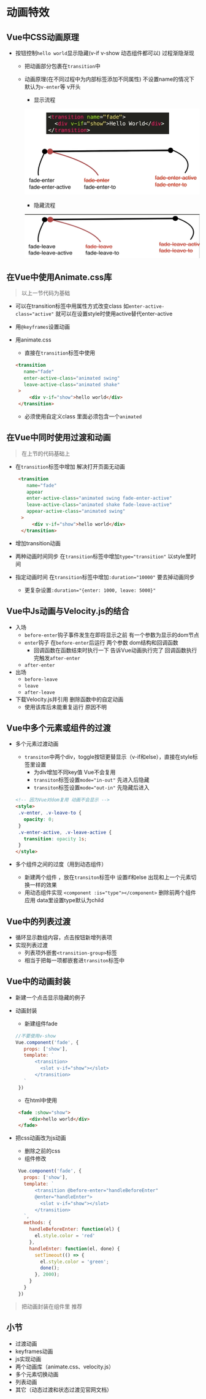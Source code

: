 # 动画特效

## Vue中CSS动画原理

- 按钮控制`hello world`显示隐藏(v-if v-show 动态组件都可以) 过程渐隐渐现
  - 把动画部分包裹在`transition`中
  - 动画原理(在不同过程中为内部标签添加不同属性) 不设置name的情况下默认为`v-enter`等 v开头
    - 显示流程

    ![1](./img/1.png)

    - 隐藏流程

    ![2](./img/2.png)

## 在Vue中使用Animate.css库

> 以上一节代码为基础

- 可以在transition标签中用属性方式改变class 如`enter-active-class="active"` 就可以在设置style时使用active替代enter-active
- 用`@keyframes`设置动画
- 用animate.css
  - 直接在`transition`标签中使用

   ```html
   <transition
      name="fade"
      enter-active-class="animated swing"
      leave-active-class="animated shake"
    >
        <div v-if="show">hello world</div>
    </transition>
   ```

  - 必须使用自定义class 里面必须包含一个`animated`

## 在Vue中同时使用过渡和动画

> 在上节的代码基础上

- 在`transition`标签中增加 解决打开页面无动画

  ```html
   <transition
      name="fade"
      appear
      enter-active-class="animated swing fade-enter-active"
      leave-active-class="animated shake fade-leave-active"
      appear-active-class="animated swing"
    >
        <div v-if="show">hello world</div>
    </transition>
   ```

- 增加transition动画
- 两种动画时间同步 在`transition`标签中增加`type="transition"` 以style里时间
- 指定动画时间 在`transition`标签中增加`:duration="10000"` 要去掉动画同步
  - 更复杂设置`:duration="{enter: 1000, leave: 5000}"`

## Vue中Js动画与Velocity.js的结合

- 入场
  - `before-enter`钩子事件发生在即将显示之前 有一个参数为显示的dom节点
  - `enter`钩子 在`before-enter`后运行 两个参数 dom结构和回调函数
    - 回调函数在函数结束时执行一下 告诉Vue动画执行完了 回调函数执行完触发`after-enter`
  - `after-enter`
- 出场
  - `before-leave`
  - `leave`
  - `after-leave`
- 下载Velocity.js并引用 删除函数中的自定动画
  - 使用该库后未能重复运行 原因不明

## Vue中多个元素或组件的过渡

- 多个元素过渡动画
  - `transiton`中两个div，toggle按钮更替显示（v-if和else），直接在style标签里设置
    - 为div增加不同key值 Vue不会复用
    - `transiton`标签设置`mode="in-out"` 先进入后隐藏
    - `transiton`标签设置`mode="out-in"` 先隐藏后进入

   ```html
   <!-- 因为Vue对dom复用 动画不会显示 -->
   <style>
    .v-enter, .v-leave-to {
      opacity: 0;
    }
    .v-enter-active, .v-leave-active {
      transition: opacity 1s;
    }
  </style>
   ```

- 多个组件之间的过度（用到动态组件）
  - 新建两个组件 ，放在`transiton`标签中 设置if和else 出现和上一个元素切换一样的效果
  - 用动态组件实现 `<component :is="type"></component>` 删除前两个组件应用 data里设置type默认为child

## Vue中的列表过渡

- 循环显示数组内容，点击按钮新增列表项
- 实现列表过渡
  - 列表项外嵌套`<transition-group>`标签
  - 相当于把每一项都嵌套进`transiton`标签中

## Vue中的动画封装

- 新建一个点击显示隐藏的例子
- 动画封装
  - 新建组件fade

   ```javascript
   //不要使用v-show 
   Vue.component('fade', {
      props: ['show'],
      template: `
          <transition>
            <slot v-if="show"></slot>
          </transition>
      `
    })
   ```

  - 在html中使用

   ```html
    <fade :show="show">
        <div>hello world</div>
    </fade>
   ```

- 把css动画改为js动画
  - 删除之前的css
  - 组件修改

   ```javascript
    Vue.component('fade', {
      props: ['show'],
      template: `
          <transition @before-enter="handleBeforeEnter"
          @enter="handleEnter">
            <slot v-if="show"></slot>
          </transition>
      `,
      methods: {
        handleBeforeEnter: function(el) {
          el.style.color = 'red'
        },
        handleEnter: function(el, done) {
          setTimeout(() => {
            el.style.color = 'green';
            done();
          }, 2000);
        }
      }
    })
   ```

> 把动画封装在组件里 推荐

## 小节

- 过渡动画
- keyframes动画
- js实现动画
- 两个动画库（animate.css、velocity.js）
- 多个元素切换动画
- 列表动画
- 其它（动态过渡和状态过渡见官网文档）